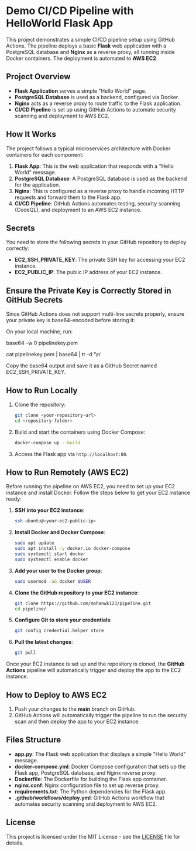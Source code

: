 # Demo CI/CD Pipeline with HelloWorld Flask App

This project demonstrates a simple CI/CD pipeline setup using GitHub Actions. The pipeline deploys a basic **Flask** web application with a PostgreSQL database and **Nginx** as a reverse proxy, all running inside Docker containers. The deployment is automated to **AWS EC2**. 

## Project Overview

- **Flask Application** serves a simple "Hello World" page.
- **PostgreSQL Database** is used as a backend, configured via Docker.
- **Nginx** acts as a reverse proxy to route traffic to the Flask application.
- **CI/CD Pipeline** is set up using GitHub Actions to automate security scanning and deployment to AWS EC2.

## How It Works

The project follows a typical microservices architecture with Docker containers for each component:

1. **Flask App**: This is the web application that responds with a "Hello World" message.
2. **PostgreSQL Database**: A PostgreSQL database is used as the backend for the application.
3. **Nginx**: This is configured as a reverse proxy to handle incoming HTTP requests and forward them to the Flask app.
4. **CI/CD Pipeline**: GitHub Actions automates testing, security scanning (CodeQL), and deployment to an AWS EC2 instance.

## Secrets

You need to store the following secrets in your GitHub repository to deploy correctly:

- **EC2_SSH_PRIVATE_KEY**: The private SSH key for accessing your EC2 instance.
- **EC2_PUBLIC_IP**: The public IP address of your EC2 instance.

## Ensure the Private Key is Correctly Stored in GitHub Secrets

Since GitHub Actions does not support multi-line secrets properly, ensure your private key is base64-encoded before storing it:

On your local machine, run:

base64 -w 0 pipelinekey.pem

cat pipelinekey.pem | base64 | tr -d '\n'

Copy the base64 output and save it as a GitHub Secret named EC2_SSH_PRIVATE_KEY.

## How to Run Locally

1. Clone the repository:
    ```bash
    git clone <your-repository-url>
    cd <repository-folder>
    ```

2. Build and start the containers using Docker Compose:
    ```bash
    docker-compose up --build
    ```

3. Access the Flask app via `http://localhost:80`.

## How to Run Remotely (AWS EC2)

Before running the pipeline on AWS EC2, you need to set up your EC2 instance and install Docker. Follow the steps below to get your EC2 instance ready:

1. **SSH into your EC2 instance**:
    ```bash
    ssh ubuntu@<your-ec2-public-ip>
    ```

2. **Install Docker and Docker Compose**:
    ```bash
    sudo apt update
    sudo apt install -y docker.io docker-compose
    sudo systemctl start docker
    sudo systemctl enable docker
    ```

3. **Add your user to the Docker group**:
    ```bash
    sudo usermod -aG docker $USER
    ```

4. **Clone the GitHub repository to your EC2 instance**:
    ```bash
    git clone https://github.com/mohanwk123/pipeline.git
    cd pipeline/
    ```

5. **Configure Git to store your credentials**:
    ```bash
    git config credential.helper store
    ```

6. **Pull the latest changes**:
    ```bash
    git pull
    ```

Once your EC2 instance is set up and the repository is cloned, the **GitHub Actions** pipeline will automatically trigger and deploy the app to the EC2 instance.

## How to Deploy to AWS EC2

1. Push your changes to the **main** branch on GitHub.
2. GitHub Actions will automatically trigger the pipeline to run the security scan and then deploy the app to your EC2 instance.

## Files Structure

- **app.py**: The Flask web application that displays a simple "Hello World" message.
- **docker-compose.yml**: Docker Compose configuration that sets up the Flask app, PostgreSQL database, and Nginx reverse proxy.
- **Dockerfile**: The Dockerfile for building the Flask app container.
- **nginx.conf**: Nginx configuration file to set up reverse proxy.
- **requirements.txt**: The Python dependencies for the Flask app.
- **.github/workflows/deploy.yml**: GitHub Actions workflow that automates security scanning and deployment to AWS EC2.

## License

This project is licensed under the MIT License - see the [LICENSE](LICENSE) file for details.
